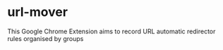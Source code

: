 # url-mover
This Google Chrome Extension aims to record URL automatic redirector rules organised by groups

